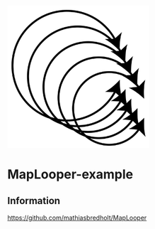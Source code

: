 <img src="https://github.com/mathiasbredholt/MapLooper-misc/blob/master/MapLooper-logo.svg" width="320">

# MapLooper-example

## Information
https://github.com/mathiasbredholt/MapLooper

